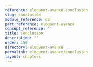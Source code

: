 ```yaml
---
reference: eloquent-avancé-conclusion
slug: conclusion
module_reference: db
part_reference: eloquent-avancé
concept_reference: ''
title: Conclusion
description: ''
order: 159
directory: eloquent-avancé
permalink: eloquent-avancé/conclusion
layout: chapters
---
```

